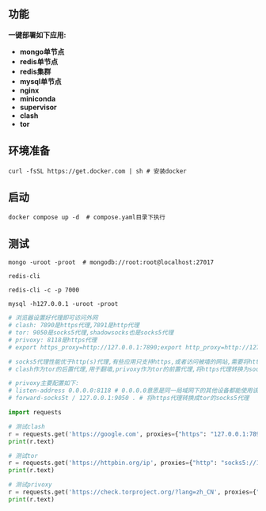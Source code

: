 ## 功能

**一键部署如下应用:**

* **mongo单节点**
* **redis单节点**
* **redis集群**
* **mysql单节点**
* **nginx**
* **miniconda**
* **supervisor**
* **clash**
* **tor**

## 环境准备

```shell
curl -fsSL https://get.docker.com | sh # 安装docker
```

## 启动

```shell
docker compose up -d  # compose.yaml目录下执行
```

## 测试

```shell
mongo -uroot -proot  # mongodb://root:root@localhost:27017 
```

```shell
redis-cli
```

```shell
redis-cli -c -p 7000
```

```shell
mysql -h127.0.0.1 -uroot -proot
```

```python
# 浏览器设置好代理即可访问外网
# clash: 7890是https代理,7891是http代理
# tor: 9050是socks5代理,shadowsocks也是socks5代理
# privoxy: 8118是https代理
# export https_proxy=http://127.0.0.1:7890;export http_proxy=http://127.0.0.1:7891; # 终端使用代理(或添加到~/.bashrc)

# socks5代理性能优于http(s)代理,有些应用只支持https,或者访问被墙的网站,需要将https代理转换成socks5代理给tor使用
# clash作为tor的后置代理,用于翻墙,privoxy作为tor的前置代理,将https代理转换为socks5代理

# privoxy主要配置如下:
# listen-address 0.0.0.0:8118 # 0.0.0.0意思是同一局域网下的其他设备都能使用该代理
# forward-socks5t / 127.0.0.1:9050 . # 将https代理转换成tor的socks5代理

import requests

# 测试clash
r = requests.get('https://google.com', proxies={"https": "127.0.0.1:7890"})
print(r.text)

# 测试tor
r = requests.get('https://httpbin.org/ip', proxies={"http": "socks5://127.0.0.1:9050"})
print(r.text)

# 测试privoxy
r = requests.get('https://check.torproject.org/?lang=zh_CN', proxies={"https": "127.0.0.1:8118"})
print(r.text)
```
